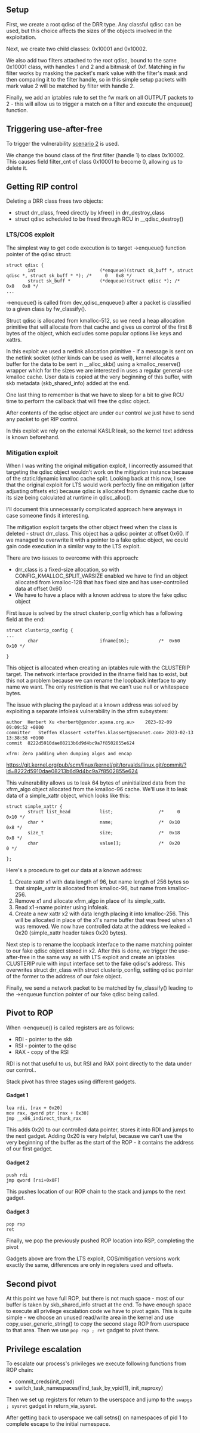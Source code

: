 ## Setup

First, we create a root qdisc of the DRR type. 
Any classful qdisc can be used, but this choice affects the sizes of the objects involved in the exploitation.

Next, we create two child classes: 0x10001 and 0x10002.

We also add two filters attached to the root qdisc, bound to the same 0x10001 class, with handles 1 and 2 and a bitmask of 0xf.
Matching in fw filter works by masking the packet's mark value with the filter's mask and then comparing it to the filter handle, so in this simple setup packets with mark value 2 will be matched by filter with handle 2.

Finally, we add an iptables rule to set the fw mark on all OUTPUT packets to 2 - this will allow us to trigger a match on a filter and execute the enqueue() function.

## Triggering use-after-free

To trigger the vulnerability [scenario 2](vulnerability.md#scenario-2) is used.

We change the bound class of the first filter (handle 1) to class 0x10002. 
This causes field filter_cnt of class 0x10001 to become 0, allowing us to delete it.

## Getting RIP control

Deleting a DRR class frees two objects:
- struct drr_class, freed directly by kfree() in drr_destroy_class
- struct qdisc scheduled to be freed through RCU in __qdisc_destroy()


### LTS/COS exploit

The simplest way to get code execution is to target ->enqueue() function pointer of the qdisc struct:
```
struct qdisc {
        int                        (*enqueue)(struct sk_buff *, struct qdisc *, struct sk_buff * *); /*     0   0x8 */
        struct sk_buff *           (*dequeue)(struct qdisc *); /*   0x8   0x8 */
...
```

->enqueue() is called from dev_qdisc_enqueue() after a packet is classified to a given class by fw_classify().

Struct qdisc is allocated from kmalloc-512, so we need a heap allocation primitive that will allocate from that cache and gives us control of the first 8 bytes of the object, which excludes some popular options like keys and xattrs.

In this exploit we used a netlink allocation primitive - if a message is sent on the netlink socket (other kinds can be used as well), kernel allocates a buffer for the data to be sent in __alloc_skb() using a kmalloc_reserve() wrapper which for the sizes we are interested in uses a regular general-use kmalloc cache.
User data is copied at the very beginning of this buffer, with skb metadata (skb_shared_info) added at the end.

One last thing to remember is that we have to sleep for a bit to give RCU time to perform the callback that will free the qdisc object.

After contents of the qdisc object are under our control we just have to send any packet to get RIP control.

In this exploit we rely on the external KASLR leak, so the kernel text address is known beforehand.


### Mitigation exploit

When I was writing the original mitigation exploit, I incorrectly assumed that targeting the qdisc object wouldn't work on the mitigation instance because of the static/dynamic kmalloc cache split.
Looking back at this now, I see that the original exploit for LTS would work perfectly fine on mitigation (after adjusting offsets etc) because qdisc is allocated from dynamic cache due to its size being calculated at runtime in qdisc_alloc().

I'll document this unnecessarily complicated approach here anyways in case someone finds it interesting.

The mitigation exploit targets the other object freed when the class is deleted - struct drr_class. 
This object has a qdisc pointer at offset 0x60. If we managed to overwrite it with a pointer to a fake qdisc object, we could gain code execution in a similar way to the LTS exploit.

There are two issues to overcome with this approach:
- drr_class is a fixed-size allocation, so with CONFIG_KMALLOC_SPLIT_VARSIZE enabled we have to find an object allocated from kmalloc-128 that has fixed size and has user-controlled data at offset 0x60
- We have to have a place with a known address to store the fake qdisc object

First issue is solved by the struct clusterip_config which has a following field at the end:
```
struct clusterip_config {
...
        char                       ifname[16];           /*  0x60  0x10 */     
       
}

```

This object is allocated when creating an iptables rule with the CLUSTERIP target.
The network interface provided in the ifname field has to exist, but this not a problem because we can rename the loopback interface to any name we want. 
The only restriction is that we can't use null or whitespace bytes.

The issue with placing the payload at a known address was solved by exploiting a separate infoleak vulnerability in the xfrm subsystem:

```
author	Herbert Xu <herbert@gondor.apana.org.au>	2023-02-09 09:09:52 +0800
committer	Steffen Klassert <steffen.klassert@secunet.com>	2023-02-13 13:38:58 +0100
commit	8222d5910dae08213b6d9d4bc9a7f8502855e624

xfrm: Zero padding when dumping algos and encap
```

https://git.kernel.org/pub/scm/linux/kernel/git/torvalds/linux.git/commit/?id=8222d5910dae08213b6d9d4bc9a7f8502855e624

This vulnerability allows us to leak 64 bytes of uninitialized data from the xfrm_algo object allocated from the kmalloc-96 cache. 
We'll use it to leak data of a simple_xattr object, which looks like this:
```
struct simple_xattr {
        struct list_head           list;                 /*     0  0x10 */
        char *                     name;                 /*  0x10   0x8 */
        size_t                     size;                 /*  0x18   0x8 */
        char                       value[];              /*  0x20     0 */

};
```

Here's a procedure to get our data at a known address:

1. Create xattr x1 with data length of 96, but name length of 256 bytes so that simple_xattr is allocated from kmalloc-96, but name from kmalloc-256.
2. Remove x1 and allocate xfrm_algo in place of its simple_xattr.
3. Read x1->name pointer using infoleak.
4. Create a new xattr x2 with data length placing it into kmalloc-256. This will be allocated in place of the x1's name buffer that was freed when x1 was removed. We now have controlled data at the address we leaked + 0x20 (simple_xattr header takes 0x20 bytes).

Next step is to rename the loopback interface to the name matching pointer to our fake qdisc object stored in x2.
After this is done, we trigger the use-after-free in the same way as with LTS exploit and create an iptables CLUSTERIP rule with input interface set to the fake qdisc's address.
This overwrites struct drr_class with struct clusterip_config, setting qdisc pointer of the former to the address of our fake object.

Finally, we send a network packet to be matched by fw_classify() leading to the ->enqueue function pointer of our fake qdisc being called.

## Pivot to ROP

When ->enqueue() is called registers are as follows:
- RDI - pointer to the skb
- RSI - pointer to the qdisc
- RAX - copy of the RSI

RDI is not that useful to us, but RSI and RAX point directly to the data under our control..

Stack pivot has three stages using different gadgets.

#### Gadget 1

```
lea rdi, [rax + 0x20]
mov rax, qword ptr [rax + 0x30]
jmp __x86_indirect_thunk_rax
```

This adds 0x20 to our controlled data pointer, stores it into RDI and jumps to the next gadget. 
Adding 0x20 is very helpful, because we can't use the very beginning of the buffer as the start of the ROP - it contains the address of our first gadget.

#### Gadget 2

```
push rdi
jmp qword [rsi+0x0F]
```

This pushes location of our ROP chain to the stack and jumps to the next gadget.

#### Gadget 3

```
pop rsp
ret
```

Finally, we pop the previously pushed ROP location into RSP, completing the pivot

Gadgets above are from the LTS exploit, COS/mitigation versions work exactly the same, differences are only in registers used and offsets.

## Second pivot

At this point we have full ROP, but there is not much space - most of our buffer is taken by skb_shared_info struct at the end.
To have enough space to execute all privilege escalation code we have to pivot again.
This is quite simple - we choose an unused read/write area in the kernel and use copy_user_generic_string() to copy the second stage ROP from userspace to that area.
Then we use `pop rsp ; ret` gadget to pivot there.

## Privilege escalation

To escalate our process's privileges we execute following functions from ROP chain:

- commit_creds(init_cred)
- switch_task_namespaces(find_task_by_vpid(1), init_nsproxy)

Then we set up registers for return to the userspace and jump to the `swapgs ; sysret` gadget in return_via_sysret.

After getting back to userspace we call setns() on namespaces of pid 1 to complete escape to the initial namespace.

